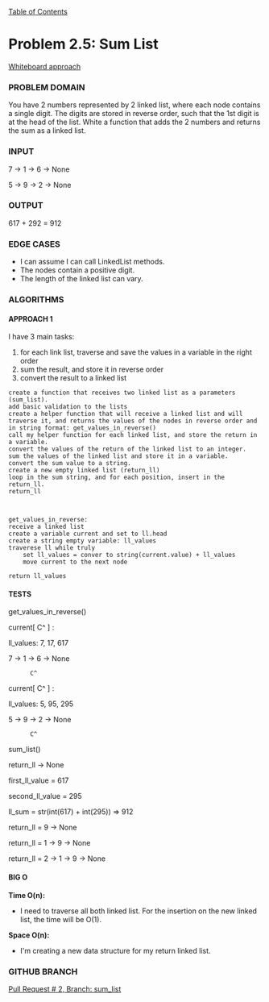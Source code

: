 [Table of Contents](../../README.md)


# Problem 2.5: Sum List
[Whiteboard approach](https://docs.google.com/document/d/1rjC8V7h_KN9GAm-5j0JyfK1WZnCO-tQW9X22_LdGpGI/edit?usp=sharing)

### PROBLEM DOMAIN

You have 2 numbers represented by 2 linked list, where each node contains a single digit. The digits are stored in reverse order, such that the 1st digit is at the head of the list. White a function that adds the 2 numbers and returns the sum as a linked list.

### INPUT
7 -> 1 -> 6 -> None


5 -> 9 -> 2 -> None

### OUTPUT
617 + 292 = 912

### EDGE CASES
- I can assume I can call LinkedList methods.
- The nodes contain a positive digit.
- The length of the linked list can vary.

### ALGORITHMS

#### APPROACH 1
I have 3 main tasks:
1. for each link list, traverse and save the values in a variable in the right order
1. sum the result, and store it in reverse order
1. convert the result to a linked list

```
create a function that receives two linked list as a parameters (sum_list).
add basic validation to the lists
create a helper function that will receive a linked list and will traverse it, and returns the values of the nodes in reverse order and in string format: get_values_in_reverse()
call my helper function for each linked list, and store the return in a variable.
convert the values of the return of the linked list to an integer.
sum the values of the linked list and store it in a variable.
convert the sum value to a string.
create a new empty linked list (return_ll)
loop in the sum string, and for each position, insert in the return_ll.
return_ll



get_values_in_reverse:
receive a linked list
create a variable current and set to ll.head
create a string empty variable: ll_values
traverese ll while truly
	set ll_values = conver to string(current.value) + ll_values
	move current to the next node

return ll_values

```

#### TESTS

get_values_in_reverse()

current[ C^ ] :

ll_values: 7, 17, 617

7 -> 1 -> 6 -> None

          C^

current[ C^ ] :

ll_values: 5, 95, 295

5 -> 9 -> 2 -> None

          C^


sum_list()

return_ll -> None

first_ll_value = 617

second_ll_value = 295

ll_sum = str(int(617) + int(295))  => 912


return_ll = 9 -> None

return_ll = 1 -> 9 -> None

return_ll = 2 -> 1 -> 9 -> None



#### BIG O
**Time O(n):**
- I need to traverse all both linked list. For the insertion on the new linked list, the time will be O(1).


**Space O(n):**
- I'm creating a new data structure for my return linked list.

### GITHUB BRANCH

[Pull Request # 2, Branch: sum_list](https://github.com/ilealm/cracking-practices/pull/2)
